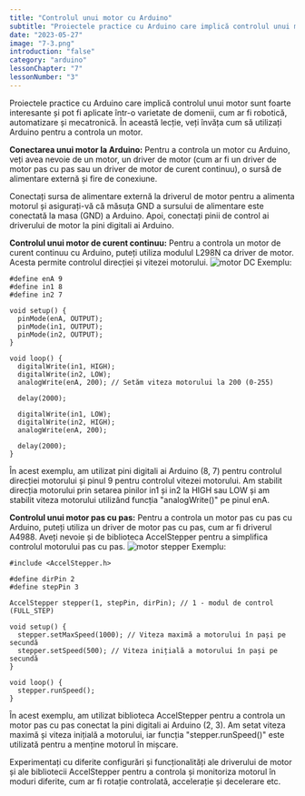 ```yaml
---
title: "Controlul unui motor cu Arduino"
subtitle: "Proiectele practice cu Arduino care implică controlul unui motor sunt foarte interesante și pot fi aplicate într-o varietate de domenii, cum ar fi robotică, automatizare și mecatronică. În această lecție, veți învăța cum să utilizați Arduino pentru a controla un motor."
date: "2023-05-27"
image: "7-3.png"
introduction: "false"
category: "arduino"
lessonChapter: "7"
lessonNumber: "3"
---
```


Proiectele practice cu Arduino care implică controlul unui motor sunt foarte interesante și pot fi aplicate într-o varietate de domenii, cum ar fi robotică, automatizare și mecatronică. În această lecție, veți învăța cum să utilizați Arduino pentru a controla un motor.

**Conectarea unui motor la Arduino:**
Pentru a controla un motor cu Arduino, veți avea nevoie de un motor, un driver de motor (cum ar fi un driver de motor pas cu pas sau un driver de motor de curent continuu), o sursă de alimentare externă și fire de conexiune.

Conectați sursa de alimentare externă la driverul de motor pentru a alimenta motorul și asigurați-vă că măsuța GND a sursului de alimentare este conectată la masa (GND) a Arduino. Apoi, conectați pinii de control ai driverului de motor la pini digitali ai Arduino.

**Controlul unui motor de curent continuu:**
Pentru a controla un motor de curent continuu cu Arduino, puteți utiliza modulul L298N ca driver de motor. Acesta permite controlul direcției și vitezei motorului.
![motor DC](https://cdn.shopify.com/s/files/1/0300/6424/6919/products/SingleshaftBOMotor_1200x1200.jpg?v=1653553120)
Exemplu:


    #define enA 9
    #define in1 8
    #define in2 7

    void setup() {
      pinMode(enA, OUTPUT);
      pinMode(in1, OUTPUT);
      pinMode(in2, OUTPUT);
    }

    void loop() {
      digitalWrite(in1, HIGH);
      digitalWrite(in2, LOW);
      analogWrite(enA, 200); // Setăm viteza motorului la 200 (0-255)

      delay(2000);

      digitalWrite(in1, LOW);
      digitalWrite(in2, HIGH);
      analogWrite(enA, 200);

      delay(2000);
    }

În acest exemplu, am utilizat pini digitali ai Arduino (8, 7) pentru controlul direcției motorului și pinul 9 pentru controlul vitezei motorului. Am stabilit direcția motorului prin setarea pinilor in1 și in2 la HIGH sau LOW și am stabilit viteza motorului utilizând funcția "analogWrite()" pe pinul enA.

**Controlul unui motor pas cu pas:**
Pentru a controla un motor pas cu pas cu Arduino, puteți utiliza un driver de motor pas cu pas, cum ar fi driverul A4988. Aveți nevoie și de biblioteca AccelStepper pentru a simplifica controlul motorului pas cu pas.
![motor stepper](https://www.astrosyn.com/wp-content/uploads/2015/09/ML23HS1-5.png)
Exemplu:

    #include <AccelStepper.h>

    #define dirPin 2
    #define stepPin 3

    AccelStepper stepper(1, stepPin, dirPin); // 1 - modul de control (FULL_STEP)

    void setup() {
      stepper.setMaxSpeed(1000); // Viteza maximă a motorului în pași pe secundă
      stepper.setSpeed(500); // Viteza inițială a motorului în pași pe secundă
    }

    void loop() {
      stepper.runSpeed();
    }


În acest exemplu, am utilizat biblioteca AccelStepper pentru a controla un motor pas cu pas conectat la pini digitali ai Arduino (2, 3). Am setat viteza maximă și viteza inițială a motorului, iar funcția "stepper.runSpeed()" este utilizată pentru a menține motorul în mișcare.

Experimentați cu diferite configurări și funcționalități ale driverului de motor și ale bibliotecii AccelStepper pentru a controla și monitoriza motorul în moduri diferite, cum ar fi rotație controlată, accelerație și decelerare etc.

